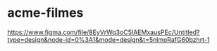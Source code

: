 # acme-filmes

https://www.figma.com/file/8EyVrWq3oC5IAEMxausPEc/Untitled?type=design&node-id=0%3A1&mode=design&t=5nlmoRafG60bzhrt-1